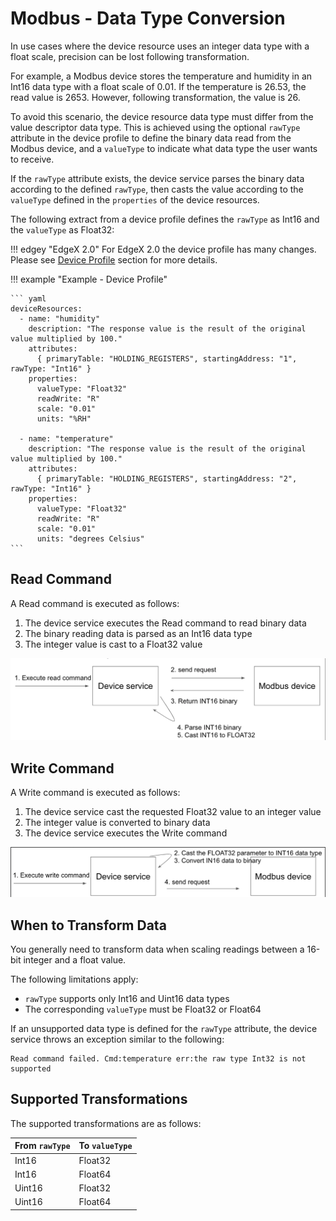 # Modbus - Data Type Conversion

In use cases where the device resource uses an integer data type with a
float scale, precision can be lost following transformation.

For example, a Modbus device stores the temperature and humidity in an
Int16 data type with a float scale of 0.01. If the temperature is 26.53,
the read value is 2653. However, following transformation, the value is 26.

To avoid this scenario, the device resource data type must differ from
the value descriptor data type. This is achieved using the optional
`rawType` attribute in the device profile to define the binary data read
from the Modbus device, and a `valueType` to indicate what data type
the user wants to receive.

If the `rawType` attribute exists, the device service parses the binary
data according to the defined `rawType`, then casts the value according
to the `valueType` defined in the `properties` of the device resources.

The following extract from a device profile defines the `rawType` as
Int16 and the `valueType` as Float32:

!!! edgey "EdgeX 2.0"
    For EdgeX 2.0 the device profile has many changes. Please see [Device Profile](../microservices/device/profile/Ch-DeviceProfile.md) section for more details.

!!! example "Example - Device Profile"

    ``` yaml
    deviceResources:
      - name: "humidity"
        description: "The response value is the result of the original value multiplied by 100."
        attributes:
          { primaryTable: "HOLDING_REGISTERS", startingAddress: "1", rawType: "Int16" }
        properties:
          valueType: "Float32"
          readWrite: "R"
          scale: "0.01"
          units: "%RH"
    
      - name: "temperature"
        description: "The response value is the result of the original value multiplied by 100."
        attributes:
          { primaryTable: "HOLDING_REGISTERS", startingAddress: "2", rawType: "Int16" }
        properties:
          valueType: "Float32"
          readWrite: "R"
          scale: "0.01"
          units: "degrees Celsius"
    ```
## Read Command

A Read command is executed as follows:

1.  The device service executes the Read command to read binary data
2.  The binary reading data is parsed as an Int16 data type
3.  The integer value is cast to a Float32 value

![Modbus Read Command](ModbusReadConversion.png)

## Write Command

A Write command is executed as follows:

1.  The device service cast the requested Float32 value to an integer
    value
2.  The integer value is converted to binary data
3.  The device service executes the Write command

![Modbus Write Command](ModbusWriteConversion.png)

## When to Transform Data

You generally need to transform data when scaling readings between a
16-bit integer and a float value.

The following limitations apply:

-  `rawType` supports only Int16 and Uint16 data types
-  The corresponding `valueType` must be Float32 or Float64

If an unsupported data type is defined for the `rawType` attribute, the
device service throws an exception similar to the following:

```
Read command failed. Cmd:temperature err:the raw type Int32 is not supported
```

## Supported Transformations

The supported transformations are as follows:
  
  |From `rawType`               |To `valueType`|
  |---------------------------- |------------------------------------------|
  |Int16                        |Float32|
  |Int16                        |Float64|
  |Uint16                       |Float32|
  |Uint16                       |Float64|
